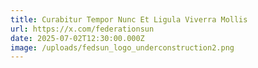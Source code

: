 ```yaml
---
title: Curabitur Tempor Nunc Et Ligula Viverra Mollis
url: https://x.com/federationsun
date: 2025-07-02T12:30:00.000Z
image: /uploads/fedsun_logo_underconstruction2.png
---
```

